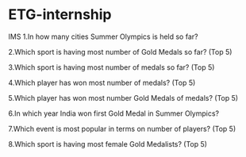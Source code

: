 # ETG-internship
IMS
1.In how many cities Summer Olympics is held so far?

2.Which sport is having most number of Gold Medals so far? (Top 5)

3.Which sport is having most number of medals so far? (Top 5)

4.Which player has won most number of medals? (Top 5)

5.Which player has won most number Gold Medals of medals? (Top 5)

6.In which year India won first Gold Medal in Summer Olympics?

7.Which event is most popular in terms on number of players? (Top 5)

8.Which sport is having most female Gold Medalists? (Top 5)
